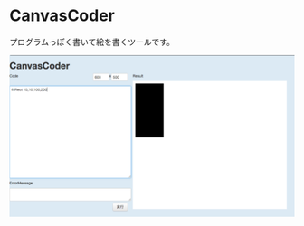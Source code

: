 # CanvasCoder

プログラムっぽく書いて絵を書くツールです。

![alt text](https://github.com/yuutetu/CanvasCoder/blob/master/sample.png?raw=true)
